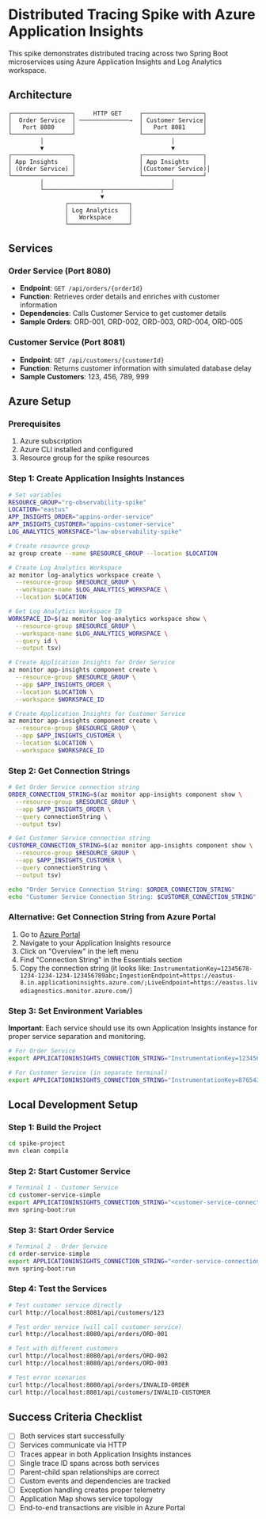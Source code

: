 # Distributed Tracing Spike with Azure Application Insights

This spike demonstrates distributed tracing across two Spring Boot microservices using Azure Application Insights and Log Analytics workspace.

## Architecture

```
┌─────────────────┐     HTTP GET     ┌─────────────────┐
│  Order Service  │ ──────────────→  │ Customer Service│
│   Port 8080     │                  │   Port 8081     │
└─────────────────┘                  └─────────────────┘
         │                                    │
         ▼                                    ▼
┌─────────────────┐                  ┌─────────────────┐
│ App Insights    │                  │ App Insights    │
│ (Order Service) │                  │(Customer Service)│
└─────────────────┘                  └─────────────────┘
         │                                    │
         └────────────────┬───────────────────┘
                          ▼
                ┌─────────────────┐
                │ Log Analytics   │
                │   Workspace     │
                └─────────────────┘
```

## Services

### Order Service (Port 8080)
- **Endpoint**: `GET /api/orders/{orderId}`
- **Function**: Retrieves order details and enriches with customer information
- **Dependencies**: Calls Customer Service to get customer details
- **Sample Orders**: ORD-001, ORD-002, ORD-003, ORD-004, ORD-005

### Customer Service (Port 8081)
- **Endpoint**: `GET /api/customers/{customerId}`
- **Function**: Returns customer information with simulated database delay
- **Sample Customers**: 123, 456, 789, 999

## Azure Setup

### Prerequisites
1. Azure subscription
2. Azure CLI installed and configured
3. Resource group for the spike resources

### Step 1: Create Application Insights Instances

```bash
# Set variables
RESOURCE_GROUP="rg-observability-spike"
LOCATION="eastus"
APP_INSIGHTS_ORDER="appins-order-service"
APP_INSIGHTS_CUSTOMER="appins-customer-service"
LOG_ANALYTICS_WORKSPACE="law-observability-spike"

# Create resource group
az group create --name $RESOURCE_GROUP --location $LOCATION

# Create Log Analytics Workspace
az monitor log-analytics workspace create \
  --resource-group $RESOURCE_GROUP \
  --workspace-name $LOG_ANALYTICS_WORKSPACE \
  --location $LOCATION

# Get Log Analytics Workspace ID
WORKSPACE_ID=$(az monitor log-analytics workspace show \
  --resource-group $RESOURCE_GROUP \
  --workspace-name $LOG_ANALYTICS_WORKSPACE \
  --query id \
  --output tsv)

# Create Application Insights for Order Service
az monitor app-insights component create \
  --resource-group $RESOURCE_GROUP \
  --app $APP_INSIGHTS_ORDER \
  --location $LOCATION \
  --workspace $WORKSPACE_ID

# Create Application Insights for Customer Service
az monitor app-insights component create \
  --resource-group $RESOURCE_GROUP \
  --app $APP_INSIGHTS_CUSTOMER \
  --location $LOCATION \
  --workspace $WORKSPACE_ID
```

### Step 2: Get Connection Strings

```bash
# Get Order Service connection string
ORDER_CONNECTION_STRING=$(az monitor app-insights component show \
  --resource-group $RESOURCE_GROUP \
  --app $APP_INSIGHTS_ORDER \
  --query connectionString \
  --output tsv)

# Get Customer Service connection string
CUSTOMER_CONNECTION_STRING=$(az monitor app-insights component show \
  --resource-group $RESOURCE_GROUP \
  --app $APP_INSIGHTS_CUSTOMER \
  --query connectionString \
  --output tsv)

echo "Order Service Connection String: $ORDER_CONNECTION_STRING"
echo "Customer Service Connection String: $CUSTOMER_CONNECTION_STRING"
```

### Alternative: Get Connection String from Azure Portal

1. Go to [Azure Portal](https://portal.azure.com)
2. Navigate to your Application Insights resource
3. Click on "Overview" in the left menu
4. Find "Connection String" in the Essentials section
5. Copy the connection string (it looks like: `InstrumentationKey=12345678-1234-1234-1234-123456789abc;IngestionEndpoint=https://eastus-8.in.applicationinsights.azure.com/;LiveEndpoint=https://eastus.livediagnostics.monitor.azure.com/`)

### Step 3: Set Environment Variables

**Important**: Each service should use its own Application Insights instance for proper service separation and monitoring.

```bash
# For Order Service
export APPLICATIONINSIGHTS_CONNECTION_STRING="InstrumentationKey=12345678-1234-1234-1234-123456789abc;IngestionEndpoint=https://eastus-8.in.applicationinsights.azure.com/;LiveEndpoint=https://eastus.livediagnostics.monitor.azure.com/"

# For Customer Service (in separate terminal)
export APPLICATIONINSIGHTS_CONNECTION_STRING="InstrumentationKey=87654321-4321-4321-4321-cba987654321;IngestionEndpoint=https://eastus-8.in.applicationinsights.azure.com/;LiveEndpoint=https://eastus.livediagnostics.monitor.azure.com/"
```

## Local Development Setup

### Step 1: Build the Project

```bash
cd spike-project
mvn clean compile
```

### Step 2: Start Customer Service

```bash
# Terminal 1 - Customer Service
cd customer-service-simple
export APPLICATIONINSIGHTS_CONNECTION_STRING="<customer-service-connection-string>"
mvn spring-boot:run
```

### Step 3: Start Order Service

```bash
# Terminal 2 - Order Service
cd order-service-simple
export APPLICATIONINSIGHTS_CONNECTION_STRING="<order-service-connection-string>"
mvn spring-boot:run
```

### Step 4: Test the Services

```bash
# Test customer service directly
curl http://localhost:8081/api/customers/123

# Test order service (will call customer service)
curl http://localhost:8080/api/orders/ORD-001

# Test with different customers
curl http://localhost:8080/api/orders/ORD-002
curl http://localhost:8080/api/orders/ORD-003

# Test error scenarios
curl http://localhost:8080/api/orders/INVALID-ORDER
curl http://localhost:8081/api/customers/INVALID-CUSTOMER
```

## Success Criteria Checklist

- [ ] Both services start successfully
- [ ] Services communicate via HTTP
- [ ] Traces appear in both Application Insights instances
- [ ] Single trace ID spans across both services
- [ ] Parent-child span relationships are correct
- [ ] Custom events and dependencies are tracked
- [ ] Exception handling creates proper telemetry
- [ ] Application Map shows service topology
- [ ] End-to-end transactions are visible in Azure Portal
